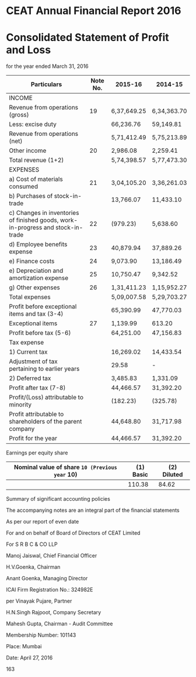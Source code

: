 # CEAT Annual Financial Report 2016

# Consolidated Statement of Profit and Loss

for the year ended March 31, 2016

|Particulars|Note No.|2015-16|2014-15|
|---|---|---|---|
|INCOME| | | |
|Revenue from operations (gross)|19|6,37,649.25|6,34,363.70|
|Less: excise duty| |66,236.76|59,149.81|
|Revenue from operations (net)| |5,71,412.49|5,75,213.89|
|Other income|20|2,986.08|2,259.41|
|Total revenue (1+2)| |5,74,398.57|5,77,473.30|
|EXPENSES| | | |
|a) Cost of materials consumed|21|3,04,105.20|3,36,261.03|
|b) Purchases of stock-in-trade| |13,766.07|11,433.10|
|c) Changes in inventories of finished goods, work-in-progress and stock-in-trade|22|(979.23)|5,638.60|
|d) Employee benefits expense|23|40,879.94|37,889.26|
|e) Finance costs|24|9,073.90|13,186.49|
|e) Depreciation and amortization expense|25|10,750.47|9,342.52|
|g) Other expenses|26|1,31,411.23|1,15,952.27|
|Total expenses| |5,09,007.58|5,29,703.27|
|Profit before exceptional items and tax (3-4)| |65,390.99|47,770.03|
|Exceptional items|27|1,139.99|613.20|
|Profit before tax (5-6)| |64,251.00|47,156.83|
|Tax expense| | | |
|1) Current tax| |16,269.02|14,433.54|
|Adjustment of tax pertaining to earlier years| |29.58|-|
|2) Deferred tax| |3,485.83|1,331.09|
|Profit after tax (7-8)| |44,466.57|31,392.20|
|Profit/(Loss) attributable to minority| |(182.23)|(325.78)|
|Profit attributable to shareholders of the parent company| |44,648.80|31,717.98|
|Profit for the year| |44,466.57|31,392.20|

Earnings per equity share

|Nominal value of share ` 10 (Previous year ` 10)|(1) Basic|(2) Diluted|
|---|---|---|
| |110.38|84.62|

Summary of significant accounting policies

The accompanying notes are an integral part of the financial statements

As per our report of even date

For and on behalf of Board of Directors of CEAT Limited

For S R B C & CO LLP

Manoj Jaiswal, Chief Financial Officer

H.V.Goenka, Chairman

Anant Goenka, Managing Director

ICAI Firm Registration No.: 324982E

per Vinayak Pujare, Partner

H.N.Singh Rajpoot, Company Secretary

Mahesh Gupta, Chairman - Audit Committee

Membership Number: 101143

Place: Mumbai

Date: April 27, 2016

163